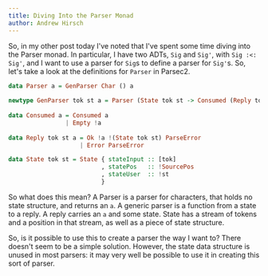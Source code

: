 ```yaml
---
title: Diving Into the Parser Monad
author: Andrew Hirsch
---
```


So, in my other post today I've noted that I've spent some time diving into the Parser monad. 
In particular, I have two ADTs, `Sig` and `Sig'`, with `Sig :<: Sig'`, and I want to use a parser for `Sig`s to define a parser for `Sig'`s. 
So, let's take a look at the definitions for `Parser` in Parsec2.

```haskell
data Parser a = GenParser Char () a
    
newtype GenParser tok st a = Parser (State tok st -> Consumed (Reply tok st a))
   
data Consumed a = Consumed a
                | Empty !a
		    
data Reply tok st a = Ok !a !(State tok st) ParseError
                    | Error ParseError

data State tok st = State { stateInput :: [tok]
                          , statePos   :: !SourcePos
                          , stateUser  :: !st
                          }
```

So what does this mean? A Parser is a parser for characters, that holds no state structure, and returns an `a`. A generic parser is a function from a state to a reply. A reply carries an `a` and some state. State has a stream of tokens and a position in that stream, as well as a piece of state structure.

So, is it possible to use this to create a parser the way I want to? There doesn't seem to be a simple solution. However, the state data structure is unused in most parsers: it may very well be possible to use it in creating this sort of parser.